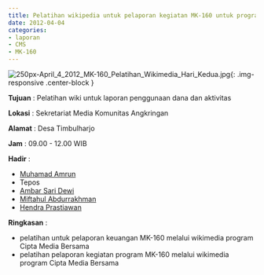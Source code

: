 ```yaml
---
title: Pelatihan wikipedia untuk pelaporan kegiatan MK-160 untuk program Cipta Media Bersama di Media Komunitas Angkringan Desa Timbulharjo
date: 2012-04-04
categories:
- laporan
- CMS
- MK-160
---
```


![250px-April_4_2012_MK-160_Pelatihan_Wikimedia_Hari_Kedua.jpg](/uploads/250px-April_4_2012_MK-160_Pelatihan_Wikimedia_Hari_Kedua.jpg){: .img-responsive .center-block }

**Tujuan** : Pelatihan wiki untuk laporan penggunaan dana dan aktivitas

**Lokasi** : Sekretariat Media Komunitas Angkringan 

**Alamat** : Desa Timbulharjo  

**Jam** : 09.00 - 12.00 WIB 

**Hadir** : 
* [Muhamad Amrun](http://wiki.ciptamedia.org/wiki/Muhamad_Amrun)
* Tepos
* [Ambar Sari Dewi](http://wiki.ciptamedia.org/wiki/Ambar_Sari_Dewi)
* [Miftahul Abdurrakhman](http://wiki.ciptamedia.org/wiki/Miftahul_Abdurrakhman)
* [Hendra Prastiawan](http://wiki.ciptamedia.org/wiki/Hendra_Prastiawan)

**Ringkasan** : 
* pelatihan untuk pelaporan keuangan MK-160 melalui wikimedia program Cipta Media Bersama
* pelatihan pelaporan kegiatan program MK-160 melalui wikimedia program Cipta Media Bersama
